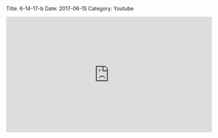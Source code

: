 Title: 6-14-17-b
Date: 2017-06-15
Category: Youtube

<iframe width="560" height="315" src="https://www.youtube.com/embed/MM5bvrhT4qA" title="YouTube video player" frameborder="0" allow="accelerometer; autoplay; clipboard-write; encrypted-media; gyroscope; picture-in-picture" allowfullscreen></iframe>

